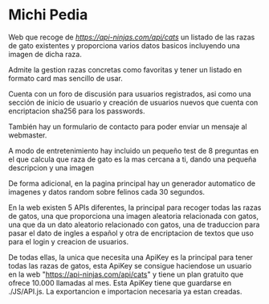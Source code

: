 # Michi Pedia

Web que recoge de *https://api-ninjas.com/api/cats* un listado de las razas de gato existentes y proporciona varios datos basicos incluyendo una imagen de dicha raza.

Admite la gestion razas concretas como favoritas y tener un listado en formato card mas sencillo de usar.

Cuenta con un foro de discusión para usuarios registrados, asi como una sección de inicio de usuario y creación de usuarios nuevos que cuenta con encriptacion sha256 para los passwords.

También hay un formulario de contacto para poder enviar un mensaje al webmaster.

A modo de entretenimiento hay incluido un pequeño test de 8 preguntas en el que calcula que raza de gato es la mas cercana a ti, dando una pequeña descripcion y una imagen

De forma adicional, en la pagina principal hay un generador automatico de imagenes y datos random sobre felinos cada 30 segundos.

En la web existen 5 APIs diferentes, la principal para recoger todas las razas de gatos, una que proporciona una imagen aleatoria relacionada con gatos, una que da un dato aleatorio relacionado con gatos, una de traduccion para pasar el dato de ingles a español y otra de encriptacion de textos que uso para el login y creacion de usuarios.

De todas ellas, la unica que necesita una ApiKey es la principal para tener todas las razas de gatos, esta ApiKey se consigue haciendose un usuario en la web "https://api-ninjas.com/api/cats" y tiene un plan gratuito que ofrece 10.000 llamadas al mes. Esta ApiKey tiene que guardarse en ./JS/API.js. La exportancion e importacion necesaria ya estan creadas.
